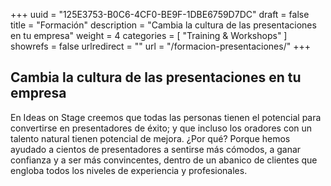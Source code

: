+++
uuid			= "125E3753-B0C6-4CF0-BE9F-1DBE6759D7DC"
draft 			= false
title 			= "Formación"
description		= "Cambia la cultura de las presentaciones en tu empresa"
weight			= 4
categories		= [ "Training & Workshops" ]
showrefs		= false
urlredirect		= ""
url	 			= "/formacion-presentaciones/"
+++
## Cambia la cultura de las presentaciones en tu empresa

En Ideas on Stage creemos que todas las personas tienen el potencial para convertirse en presentadores de éxito; y que incluso los oradores con un talento natural tienen potencial de mejora. ¿Por qué? Porque hemos ayudado a cientos de presentadores a sentirse más cómodos, a ganar confianza y a ser más convincentes, dentro de un abanico de clientes que engloba todos los niveles de experiencia y profesionales.